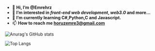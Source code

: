 - 👋 **Hi, I’m @Emrehrz** 
- 👀 **I’m interested in *front-end web development*, *web3.0* and more...**
- 🌱 **I’m currently learning C#,Python,C and Javascript.**
- 📫 **How to reach me horuzemre3@gmail.com**



![Anurag's GitHub stats](https://github-readme-stats.vercel.app/api?username=Emrehrz&show_icons=true&theme=transparent)

![Top Langs](https://github-readme-stats.vercel.app/api/top-langs/?username=Emrehrz&show_icons=true&theme=transparent)
<!---
Emrehrz/Emrehrz is a ✨ special ✨ repository because its `README.md` (this file) appears on your GitHub profile.
You can click the Preview link to take a look at your changes.
--->
